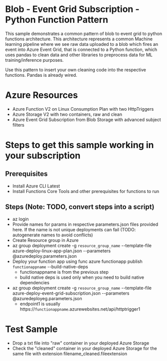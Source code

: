 # Blob - Event Grid Subscription - Python Function Pattern

This sample demonstrates a common pattern of blob to event grid to python functions architecture. This architecture represents a common Machine learning pipeline where
we see raw data uploaded to a blob which fires an event into Azure Event Grid, that is connected to a Python function, which uses pandas to clean data and  other libraries to preprocess data for ML training/inference purposes.

Use this pattern to insert your own cleaning code into the respective functions. Pandas is already wired.

# Azure Resources

- Azure Function V2 on Linux Consumption Plan with two HttpTriggers
- Azure Storage V2 with two containers, raw and clean
- Azure Event Grid Subscription from Blob Storage with advanced subject filters

# Steps to get this sample working in your subscription

## Prerequisites
- Install Azure CLI Latest
- Install Functions Core Tools and other prerequisites for functions to run

## Steps (Note: TODO, convert steps into a script)
- az login
- Provide names for params in respective parameters.json files provided here. If the name is not unique deployments can fail (TODO: autogenerate names to avoid conflicts)
- Create Resource group in Azure
- az group deployment create -g `resource_group_name` --template-file azure-deploy-linux-app-plan.json --parameters @azuredeploy.parameters.json
- Deploy your function app using func azure functionapp publish `functionappname` --build-native-deps
    - functionappname is from the previous step
    - build native deps is used only when you need to build native dependencies
- az group deployment create -g `resource_group_name` --template-file azure-deploy-event-grid-subscription.json --parameters @azuredeployeg.parameters.json
    - endpoint1 is usually https://`functionappname`.azurewebsites.net/api/httptrigger1

# Test Sample

- Drop a txt file into "raw" container in your deployed Azure Storage
- Check the "cleaned" container in your deployed Azure Storage for the same file with extension filename_cleaned.fileextension



